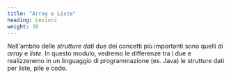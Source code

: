 ```yaml
---
title: "Array e Liste"
heading: Lezioni
weight: 30
---
```


Nell'ambito delle *strutture dati* due dei concetti più importanti sono quelli di
*array* e *liste*. In questo modulo, vedremo le differenze tra i due e realizzeremo
in un linguaggio di programmazione (es. Java) le strutture dati per liste, pile e
code.
